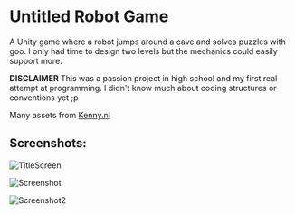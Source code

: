 # Untitled Robot Game
A Unity game where a robot jumps around a cave and solves puzzles with goo. I only had time to design two levels but the mechanics could easily support more. 

**DISCLAIMER** This was a passion project in high school and my first real attempt at programming. I didn't know much about coding structures or conventions yet ;p

Many assets from [Kenny.nl](https://kenney.nl/assets)

## Screenshots:

![TitleScreen](https://github.com/thegalaxykat/robotgame/assets/60857666/f063c040-0d7a-4b4b-909b-bcf84d840fc8)

![Screenshot](https://github.com/thegalaxykat/robotgame/assets/60857666/cc65861d-17b6-47f8-8853-a5f27eace4db)

![Screenshot2](https://github.com/thegalaxykat/robotgame/assets/60857666/0c5c7d07-deb6-473f-951d-efcd7c2a94ea)

